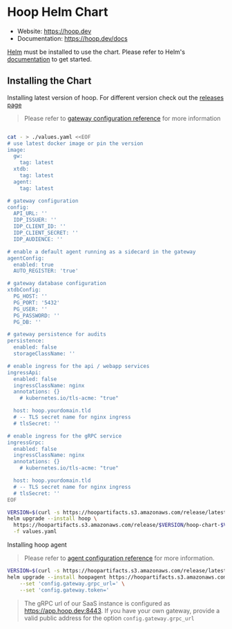 # Hoop Helm Chart

- Website: https://hoop.dev
- Documentation: https://hoop.dev/docs

[Helm](https://helm.sh) must be installed to use the chart.
Please refer to Helm's [documentation](https://helm.sh/docs/) to get started.

## Installing the Chart

Installing latest version of hoop. For different version check out the [releases page](https://github.com/hoophq/hoopcli/releases)

> Please refer to [gateway configuration reference](https://hoop.dev/docs/configuring/gateway) for more information

```sh

cat - > ./values.yaml <<EOF
# use latest docker image or pin the version
image:
  gw:
    tag: latest
  xtdb:
    tag: latest
  agent:
    tag: latest

# gateway configuration
config:
  API_URL: ''
  IDP_ISSUER: ''
  IDP_CLIENT_ID: ''
  IDP_CLIENT_SECRET: ''
  IDP_AUDIENCE: ''

# enable a default agent running as a sidecard in the gateway
agentConfig:
  enabled: true
  AUTO_REGISTER: 'true'

# gateway database configuration
xtdbConfig:
  PG_HOST: ''
  PG_PORT: '5432'
  PG_USER: ''
  PG_PASSWORD: ''
  PG_DB: ''

# gateway persistence for audits
persistence:
  enabled: false
  storageClassName: ''

# enable ingress for the api / webapp services
ingressApi:
  enabled: false
  ingressClassName: nginx
  annotations: {}
    # kubernetes.io/tls-acme: "true"

  host: hoop.yourdomain.tld
  # -- TLS secret name for nginx ingress
  # tlsSecret: ''

# enable ingress for the gRPC service
ingressGrpc:
  enabled: false
  ingressClassName: nginx
  annotations: {}
    # kubernetes.io/tls-acme: "true"

  host: hoop.yourdomain.tld
  # -- TLS secret name for nginx ingress
  # tlsSecret: ''
EOF
```

```sh
VERSION=$(curl -s https://hoopartifacts.s3.amazonaws.com/release/latest.txt)
helm upgrade --install hoop \
  https://hoopartifacts.s3.amazonaws.com/release/$VERSION/hoop-chart-$VERSION.tgz \
  -f values.yaml
```

Installing hoop agent

> Please refer to [agent configuration reference](https://hoop.dev/docs/configuring/agent) for more information.

```sh
VERSION=$(curl -s https://hoopartifacts.s3.amazonaws.com/release/latest.txt)
helm upgrade --install hoopagent https://hoopartifacts.s3.amazonaws.com/release/$VERSION/hoopagent-chart-$VERSION.tgz \
    --set 'config.gateway.grpc_url=' \
    --set 'config.gateway.token='
```


> The gRPC url of our SaaS instance is configured as https://app.hoop.dev:8443.
> If you have your own gateway, provide a valid public address for the option `config.gateway.grpc_url`

